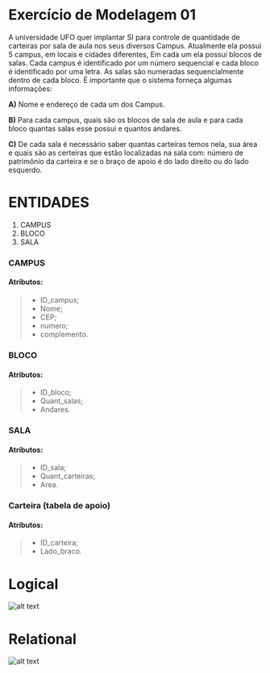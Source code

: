 # Exercício de Modelagem 01
A universidade UFO quer implantar SI para controle de quantidade de carteiras por sala de aula nos seus diversos Campus. Atualmente ela possui 5 campus, em locais e cidades diferentes, Em cada um ela possui blocos de salas. Cada campus é identificado por um número sequencial e cada bloco é identificado por uma letra. As salas são numeradas sequencialmente dentro de cada bloco. É importante que o sistema forneça algumas informações:

__A)__ Nome e endereço de cada um dos Campus.

__B)__ Para cada campus, quais são os blocos de sala de aula e para cada bloco quantas salas esse possui e quantos andares.

__C)__ De cada sala é necessário saber quantas carteiras temos nela, sua área e quais são as certeiras que estão localizadas na sala com: número de patrimônio da carteira e se o braço de apoio é do lado direito ou do lado esquerdo.

# ENTIDADES
1. CAMPUS
2. BLOCO
3. SALA

### CAMPUS
#### Atributos:
> - ID_campus;
> - Nome;
> - CEP;
> - numero;
> - complemento.

### BLOCO
#### Atributos:
> - ID_bloco;
> - Quant_salas;
> - Andares.

### SALA
#### Atributos:
> - ID_sala;
> - Quant_carteiras;
> - Area.

### Carteira (tabela de apoio)
#### Atributos:
> - ID_carteira;
> - Lado_braco.

# Logical
![alt text](assets/image2.png)
# Relational
![alt text](assets/image.png)